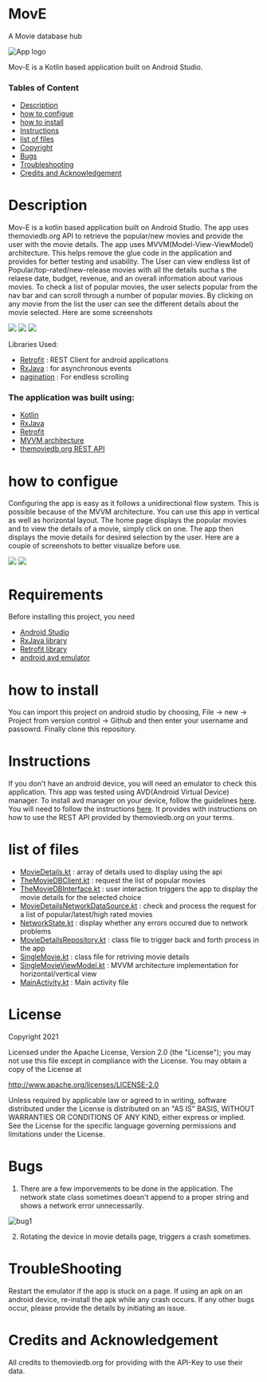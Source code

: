 # MovE
A Movie database hub

![App logo](logo/Mov-e.png)

Mov-E is a Kotlin based application built on Android Studio.

### Tables of Content
- [Description](#description)
- [how to configue](#configuration)
- [how to install](#installation)
- [Instructions](#instructions)
- [list of files](#files)
- [Copyright](#copyright)
- [Bugs](#bugs)
- [Troubleshooting](#troubleshooting)
- [Credits and Acknowledgement](#credits)

# Description
Mov-E is a kotlin based application built on Android Studio. The app uses themoviedb.org API to retrieve the popular/new movies and provide the user with the movie details. The app uses MVVM(Model-View-ViewModel) architecture. This helps remove the glue code in the application and provides for better testing and usability. The User can view endless list of Popular/top-rated/new-release movies with all the details sucha s the relaese date, budget, revenue, and an overall information about various movies. To check a list of popular movies, the user selects popular from the nav bar and can scroll through a number of popular movies. By clicking on any movie from the list the user can see the different details about the movie selected.
Here are some screenshots

<p float="left">
  <img src="screenshots/Screenshot%20from%202021-04-20%2021-47-17.png"/>
  <img src="screenshots/Screenshot%20from%202021-04-20%2021-47-33.png"/> 
  <img src="screenshots/Screenshot%20from%202021-04-20%2021-47-48.png"/>
</p>

Libraries Used:
- [Retrofit](#library) : REST Client for android applications
- [RxJava](#library) : for asynchronous events
- [pagination](#library) : For endless scrolling

### The application was built using:
- [Kotlin](#kotlin)
- [RxJava](#RxJava)
- [Retrofit](#retrofit)
- [MVVM architecture](#MVVM)
- [themoviedb.org REST API](#api)

# how to configue
Configuring the app is easy as it follows a unidirectional flow system. This is possible because of the MVVM architecture. You can use this app in vertical as well as horizontal layout. The home page displays the popular movies and to view the details of a movie, simply click on one. The app then displays the movie details for desired selection by the user. 
Here are a couple of screenshots to better visualize before use.
<p float="left">
  <img src="screenshots/Screenshot%20from%202021-04-20%2021-46-57.png"/>
  <img src="screenshots/Screenshot%20from%202021-04-20%2021-41-41.png"/> 
  
</p>

# Requirements

  Before installing this project, you need
- [Android Studio](#AndroidStudio)
- [RxJava library](#RxJava)
- [Retrofit library](#Retrofit)
- [android avd emulator](#AVD)

# how to install

  You can import this project on android studio by choosing,
  File -> new -> Project from version control -> Github and then enter your username and passowrd. Finally clone this repository. 
  
# Instructions

If you don't have an android device, you will need an emulator to check this application. This app was tested using AVD(Android Virtual Device) manager. 
To install avd manager on your device, follow the guidelines [here](https://developer.android.com/studio/run/emulator).
You will need to follow the instructions [here](https://www.themoviedb.org/documentation/api). It provides with instructions on how to use the REST API provided by themoviedb.org on your terms. 

# list of files
- [MovieDetails.kt](#movied) : array of details used to display using the api
- [TheMovieDBClient.kt](#movie) : request the list of popular movies
- [TheMovieDBInterface.kt](#movie) : user interaction triggers the app to display the movie details for the selected choice
- [MovieDetailsNetworkDataSource.kt](#movie) : check and process the request for a list of popular/latest/high rated movies
- [NetworkState.kt](#movie) : display whether any errors occured due to network problems
- [MovieDetailsRepository.kt](#movie) : class file to trigger back and forth process in the app
- [SingleMovie.kt](#movie) : class file for retriving movie details
- [SingleMovieViewModel.kt](#movie) : MVVM architecture implementation for horizontal/vertical view
- [MainActivity.kt](#movie) : Main activity file

# License

Copyright 2021

Licensed under the Apache License, Version 2.0 (the "License");
you may not use this file except in compliance with the License.
You may obtain a copy of the License at

   http://www.apache.org/licenses/LICENSE-2.0

Unless required by applicable law or agreed to in writing, software
distributed under the License is distributed on an "AS IS" BASIS,
WITHOUT WARRANTIES OR CONDITIONS OF ANY KIND, either express or implied.
See the License for the specific language governing permissions and
limitations under the License.

# Bugs
1) There are a few imporvements to be done in the application. The network state class sometimes doesn't append to a proper string and shows a network error unnecessarily. 


![bug1](screenshots/Screenshot%20from%202021-04-20%2021-45-52.png)

2) Rotating the device in movie details page, triggers a crash sometimes. 

# TroubleShooting

Restart the emulator if the app is stuck on a page. If using an apk on an android device, re-install the apk while any crash occurs.
If any other bugs occur, please provide the details by initiating an issue.

# Credits and Acknowledgement

All credits to themoviedb.org for providing with the API-Key to use their data.
